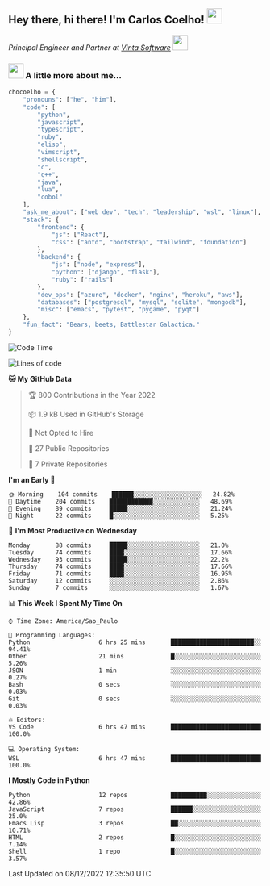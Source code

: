 <h2>Hey there, hi there! I'm Carlos Coelho! <img src="https://emoji.gg/assets/emoji/6680_this_is_fine.png" width="30"></h2>
<p><em>Principal Engineer and Partner at <a href="http://www.vintasoftware.com">Vinta Software</a> <img src="https://emojis.slackmojis.com/emojis/images/1613461409/13263/bongocat_code.gif?1613461409" width="30"> 
</em></p>

### <img src="https://emojis.slackmojis.com/emojis/images/1597320283/10003/catjam.gif?1597320283" width="30"> A little more about me...  

```python
chocoelho = {
    "pronouns": ["he", "him"],
    "code": [
        "python",
        "javascript",
        "typescript",
        "ruby",
        "elisp",
        "vimscript",
        "shellscript",
        "c",
        "c++",
        "java",
        "lua",
        "cobol"
    ],
    "ask_me_about": ["web dev", "tech", "leadership", "wsl", "linux"],
    "stack": {
        "frontend": {
            "js": ["React"],
            "css": ["antd", "bootstrap", "tailwind", "foundation"]
        },
        "backend": {
            "js": ["node", "express"],
            "python": ["django", "flask"],
            "ruby": ["rails"]
        },
        "dev_ops": ["azure", "docker", "nginx", "heroku", "aws"],
        "databases": ["postgresql", "mysql", "sqlite", "mongodb"],
        "misc": ["emacs", "pytest", "pygame", "pyqt"]
    },
    "fun_fact": "Bears, beets, Battlestar Galactica."
}
```

<!--START_SECTION:waka-->
![Code Time](http://img.shields.io/badge/Code%20Time-1%2C701%20hrs%2019%20mins-blue)

![Lines of code](https://img.shields.io/badge/From%20Hello%20World%20I%27ve%20Written-35%20Thousand%20lines%20of%20code-blue)

**🐱 My GitHub Data** 

> 🏆 800 Contributions in the Year 2022
 > 
> 📦 1.9 kB Used in GitHub's Storage 
 > 
> 🚫 Not Opted to Hire
 > 
> 📜 27 Public Repositories 
 > 
> 🔑 7 Private Repositories  
 > 
**I'm an Early 🐤** 

```text
🌞 Morning    104 commits    ██████░░░░░░░░░░░░░░░░░░░   24.82% 
🌆 Daytime    204 commits    ████████████░░░░░░░░░░░░░   48.69% 
🌃 Evening    89 commits     █████░░░░░░░░░░░░░░░░░░░░   21.24% 
🌙 Night      22 commits     █░░░░░░░░░░░░░░░░░░░░░░░░   5.25%

```
📅 **I'm Most Productive on Wednesday** 

```text
Monday       88 commits     █████░░░░░░░░░░░░░░░░░░░░   21.0% 
Tuesday      74 commits     ████░░░░░░░░░░░░░░░░░░░░░   17.66% 
Wednesday    93 commits     █████░░░░░░░░░░░░░░░░░░░░   22.2% 
Thursday     74 commits     ████░░░░░░░░░░░░░░░░░░░░░   17.66% 
Friday       71 commits     ████░░░░░░░░░░░░░░░░░░░░░   16.95% 
Saturday     12 commits     ░░░░░░░░░░░░░░░░░░░░░░░░░   2.86% 
Sunday       7 commits      ░░░░░░░░░░░░░░░░░░░░░░░░░   1.67%

```


📊 **This Week I Spent My Time On** 

```text
⌚︎ Time Zone: America/Sao_Paulo

💬 Programming Languages: 
Python                   6 hrs 25 mins       ███████████████████████░░   94.41% 
Other                    21 mins             █░░░░░░░░░░░░░░░░░░░░░░░░   5.26% 
JSON                     1 min               ░░░░░░░░░░░░░░░░░░░░░░░░░   0.27% 
Bash                     0 secs              ░░░░░░░░░░░░░░░░░░░░░░░░░   0.03% 
Git                      0 secs              ░░░░░░░░░░░░░░░░░░░░░░░░░   0.03%

🔥 Editors: 
VS Code                  6 hrs 47 mins       █████████████████████████   100.0%

💻 Operating System: 
WSL                      6 hrs 47 mins       █████████████████████████   100.0%

```

**I Mostly Code in Python** 

```text
Python                   12 repos            ██████████░░░░░░░░░░░░░░░   42.86% 
JavaScript               7 repos             ██████░░░░░░░░░░░░░░░░░░░   25.0% 
Emacs Lisp               3 repos             ██░░░░░░░░░░░░░░░░░░░░░░░   10.71% 
HTML                     2 repos             █░░░░░░░░░░░░░░░░░░░░░░░░   7.14% 
Shell                    1 repo              █░░░░░░░░░░░░░░░░░░░░░░░░   3.57%

```



 Last Updated on 08/12/2022 12:35:50 UTC
<!--END_SECTION:waka-->
